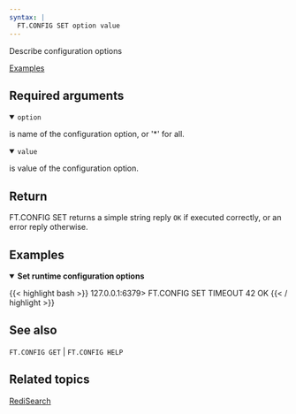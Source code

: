 ```yaml
---
syntax: |
  FT.CONFIG SET option value
---
```


Describe configuration options

[Examples](#examples)

## Required arguments

<details open>
<summary><code>option</code></summary> 

is name of the configuration option, or '*' for all. 
</details>

<details open>
<summary><code>value</code></summary> 

is value of the configuration option. 
</details>

## Return

FT.CONFIG SET returns a simple string reply `OK` if executed correctly, or an error reply otherwise.

## Examples

<details open>
<summary><b>Set runtime configuration options</b></summary>

{{< highlight bash >}}
127.0.0.1:6379> FT.CONFIG SET TIMEOUT 42
OK
{{< / highlight >}}
</details>

## See also

`FT.CONFIG GET` | `FT.CONFIG HELP` 

## Related topics

[RediSearch](/docs/stack/search)